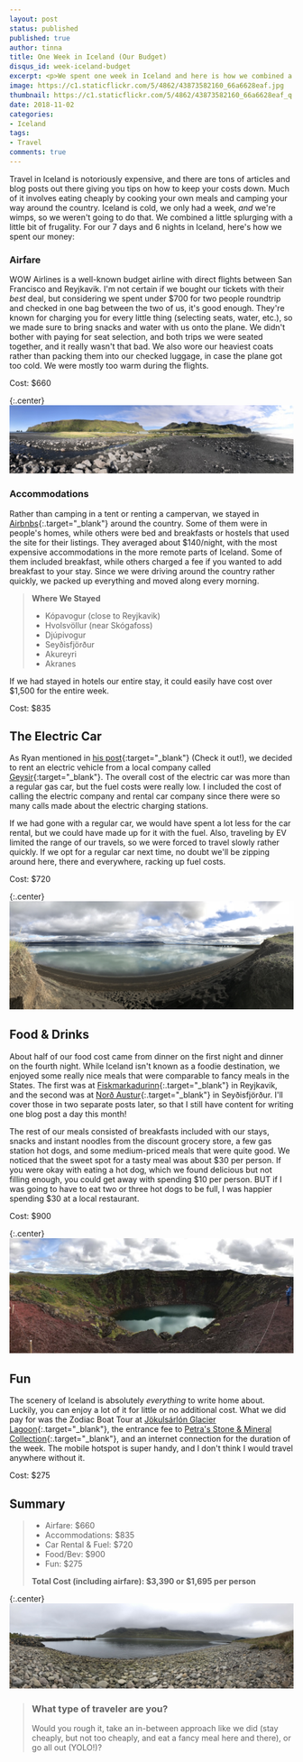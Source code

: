 ```yaml
---
layout: post
status: published   
published: true
author: tinna
title: One Week in Iceland (Our Budget)
disqus_id: week-iceland-budget
excerpt: <p>We spent one week in Iceland and here is how we combined a little bit of splurging with a little bit of frugality - Airbnb, a few fancy meals, some instant noodles, and a cheap flight.</p>
image: https://c1.staticflickr.com/5/4862/43873582160_66a6628eaf.jpg
thumbnail: https://c1.staticflickr.com/5/4862/43873582160_66a6628eaf_q.jpg
date: 2018-11-02
categories:
- Iceland
tags: 
- Travel
comments: true
---
```


Travel in Iceland is notoriously expensive, and there are tons of articles and blog posts out there giving you tips on how to keep your costs down. Much of it involves eating cheaply by cooking your own meals and camping your way around the country. Iceland is cold, we only had a week, _and_ we're wimps, so we weren't going to do that. We combined a little splurging with a little bit of frugality. For our 7 days and 6 nights in Iceland, here's how we spent our money:

### Airfare
WOW Airlines is a well-known budget airline with direct flights between San Francisco and Reyjkavik. I'm not certain if we bought our tickets with their _best_ deal, but considering we spent under $700 for two people roundtrip and checked in one bag between the two of us, it's good enough. They're known for charging you for every little thing (selecting seats, water, etc.), so we made sure to bring snacks and water with us onto the plane. We didn't bother with paying for seat selection, and both trips we were seated together, and it really wasn't that bad. We also wore our heaviest coats rather than packing them into our checked luggage, in case the plane got too cold. We were mostly too warm during the flights. 

Cost: $660

{:.center}
![Black Sand Beach in Vik](/assets/posts/2018-11-02-week-in-iceland-budget/black-sand-beach.jpg)  

### Accommodations
Rather than camping in a tent or renting a campervan, we stayed in [Airbnbs](https://www.airbnb.com/c/th3?currency=USD){:.target="_blank"} around the country. Some of them were in people's homes, while others were bed and breakfasts or hostels that used the site for their listings. They averaged about $140/night, with the most expensive accommodations in the more remote parts of Iceland. Some of them included breakfast, while others charged a fee if you wanted to add breakfast to your stay. Since we were driving around the country rather quickly, we packed up everything and moved along every morning.

> **Where We Stayed**
>
> - Kópavogur (close to Reyjkavik)
> - Hvolsvöllur (near Skógafoss)
> - Djúpivogur
> - Seyðisfjörður
> - Akureyri
> - Akranes

If we had stayed in hotels our entire stay, it could easily have cost over $1,500 for the entire week.

Cost: $835

## The Electric Car
As Ryan mentioned in [his post](/how-to-drive-around-iceland-in-ev){:target="_blank"} (Check it out!), we decided to rent an electric vehicle from a local company called [Geysir](https://www.geysir.is/){:target="_blank"}. The overall cost of the electric car was more than a regular gas car, but the fuel costs were really low. I included the cost of calling the electric company and rental car company since there were so many calls made about the electric charging stations.

If we had gone with a regular car, we would have spent a lot less for the car rental, but we could have made up for it with the fuel. Also, traveling by EV limited the range of our travels, so we were forced to travel slowly rather quickly. If we opt for a regular car next time, no doubt we'll be zipping around here, there and everywhere, racking up fuel costs.

Cost: $720

{:.center}
![Iceland Budget](/assets/posts/2018-11-02-week-in-iceland-budget/random-spot.jpg)  

## Food & Drinks
About half of our food cost came from dinner on the first night and dinner on the fourth night. While Iceland isn't known as a foodie destination, we enjoyed some really nice meals that were comparable to fancy meals in the States. The first was at [Fiskmarkadurinn](http://www.fiskmarkadurinn.is/){:.target="_blank"} in Reyjkavik, and the second was at [Norð Austur](https://nordaustur.is/){:.target="_blank"} in Seyðisfjörður. I'll cover those in two separate posts later, so that I still have content for writing one blog post a day this month! 

The rest of our meals consisted of breakfasts included with our stays, snacks and instant noodles from the discount grocery store, a few gas station hot dogs, and some medium-priced meals that were quite good. We noticed that the sweet spot for a tasty meal was about $30 per person. If you were okay with eating a hot dog, which we found delicious but not filling enough, you could get away with spending $10 per person. BUT if I was going to have to eat two or three hot dogs to be full, I was happier spending $30 at a local restaurant. 

Cost: $900  

{:.center}
![Kerid Crater](/assets/posts/2018-11-02-week-in-iceland-budget/kerid-crater.jpg)    

## Fun
The scenery of Iceland is absolutely _everything_ to write home about. Luckily, you can enjoy a lot of it for little or no additional cost. What we did pay for was the Zodiac Boat Tour at [Jökulsárlón Glacier Lagoon](http://icelagoon.is){:.target="_blank"}, the entrance fee to [Petra's Stone & Mineral Collection](https://www.steinapetra.is/){:.target="_blank"}, and an internet connection for the duration of the week. The mobile hotspot is super handy, and I don't think I would travel anywhere without it. 

Cost: $275

## Summary
>
>- Airfare: $660 
>- Accommodations: $835 
>- Car Rental & Fuel: $720 
>- Food/Bev: $900 
>- Fun: $275
>
>**Total Cost (including airfare): $3,390 or $1,695 per person**
>   

{:.center}
![Stodvarfjordur](/assets/posts/2018-11-02-week-in-iceland-budget/stodvarfjordur.jpg)    

>### What type of traveler are you? 
>Would you rough it, take an in-between approach like we did (stay cheaply, but not too cheaply, and eat a fancy meal here and there), or go all out (YOLO!)?